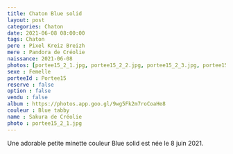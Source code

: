 ```yaml
---
title: Chaton Blue solid
layout: post
categories: Chaton
date: 2021-06-08 08:00:00
tags: Chaton
pere : Pixel Kreiz Breizh
mere : Pandora de Créolie
naissance: 2021-06-08
photos: [portee15_2_1.jpg, portee15_2_2.jpg, portee15_2_3.jpg, portee15_2_4.jpg, portee15_2_5.jpg, portee15_2_6.jpg ]
sexe : Femelle
porteeId : Portee15
reserve : false
option : false
vendu : false
album : https://photos.app.goo.gl/9wg5Fk2m7roCoaHe8
couleur : Blue tabby
name : Sakura de Créolie
photo : portee15_2_1.jpg
---
```


Une adorable petite minette couleur Blue solid est née le 8 juin 2021.
